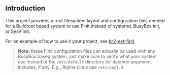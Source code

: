 
Introduction
------------

This project provides a root filesystem layout and configuration files
needed for a Buildroot based system to use Finit instead of systemd,
BusyBox init, or SysV init.

For an example of how to use it your project, see [br2-ext-finit][1].

> **Note:** these Finit configuration files can actually be used with
> any BusyBox based system, just make sure to verify what your system
> use instead of the `/etc/default` directory for daemon argument
> includes, if any.  E.g., Alpine Linux use `/etc/conf.d`

[1]: https://github.com/troglobit/br2-ext-finit
